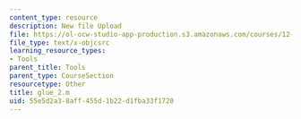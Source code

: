 ```yaml
---
content_type: resource
description: New file Upload
file: https://ol-ocw-studio-app-production.s3.amazonaws.com/courses/12-811-tropical-meteorology-spring-2011/55e5d2a38aff455d1b22d1fba33f1720_glue_2.m
file_type: text/x-objcsrc
learning_resource_types:
- Tools
parent_title: Tools
parent_type: CourseSection
resourcetype: Other
title: glue_2.m
uid: 55e5d2a3-8aff-455d-1b22-d1fba33f1720
---
```

